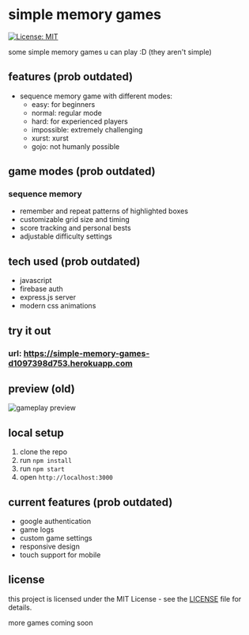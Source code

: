 # simple memory games

[![License: MIT](https://img.shields.io/badge/License-MIT-yellow.svg)](https://opensource.org/licenses/MIT)

some simple memory games u can play :D (they aren't simple)

## features (prob outdated)

- sequence memory game with different modes:
    - easy: for beginners
    - normal: regular mode
    - hard: for experienced players
    - impossible: extremely challenging
    - xurst: xurst
    - gojo: not humanly possible

## game modes (prob outdated)

### sequence memory
- remember and repeat patterns of highlighted boxes
- customizable grid size and timing
- score tracking and personal bests
- adjustable difficulty settings

## tech used (prob outdated)
- javascript
- firebase auth
- express.js server
- modern css animations

## try it out

### url: https://simple-memory-games-d1097398d753.herokuapp.com

## preview (old)
![gameplay preview](https://media.discordapp.net/attachments/1204435079741448275/1322809838182600715/image.png?ex=67723a2a&is=6770e8aa&hm=c4eb7bb26cb0a8907e1b79bb1aee62ab90c86987d76cf917662a8229bcb20bcb&=&format=webp&quality=lossless)

## local setup
1. clone the repo
2. run `npm install`
3. run `npm start`
4. open `http://localhost:3000`

## current features (prob outdated)
- google authentication
- game logs
- custom game settings
- responsive design
- touch support for mobile

## license
this project is licensed under the MIT License - see the [LICENSE](LICENSE) file for details.

more games coming soon